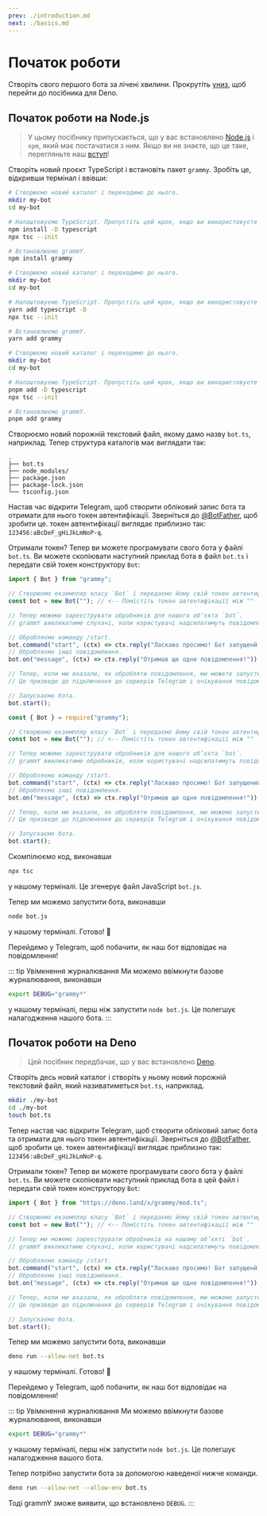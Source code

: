 ```yaml
---
prev: ./introduction.md
next: ./basics.md
---
```


# Початок роботи

Створіть свого першого бота за лічені хвилини. Прокрутіть [униз](#початок-роботи-на-deno), щоб перейти до посібника для Deno.

## Початок роботи на Node.js

> У цьому посібнику припускається, що у вас встановлено [Node.js](https://nodejs.org) і `npm`, який має постачатися з ним.
> Якщо ви не знаєте, що це таке, перегляньте наш [вступ](./introduction.md)!

Створіть новий проєкт TypeScript і встановіть пакет `grammy`.
Зробіть це, відкривши термінал і ввівши:

<CodeGroup>
 <CodeGroupItem title="NPM" active>

```sh
# Створюємо новий каталог і переходимо до нього.
mkdir my-bot
cd my-bot

# Налаштовуємо TypeScript. Пропустіть цей крок, якщо ви використовуєте JavaScript.
npm install -D typescript
npx tsc --init

# Встановлюємо grammY.
npm install grammy
```

</CodeGroupItem>
 <CodeGroupItem title="Yarn">

```sh
# Створюємо новий каталог і переходимо до нього.
mkdir my-bot
cd my-bot

# Налаштовуємо TypeScript. Пропустіть цей крок, якщо ви використовуєте JavaScript.
yarn add typescript -D
npx tsc --init

# Встановлюємо grammY.
yarn add grammy
```

</CodeGroupItem>
  <CodeGroupItem title="pnpm">

```sh
# Створюємо новий каталог і переходимо до нього.
mkdir my-bot
cd my-bot

# Налаштовуємо TypeScript. Пропустіть цей крок, якщо ви використовуєте JavaScript.
pnpm add -D typescript
npx tsc --init

# Встановлюємо grammY.
pnpm add grammy
```

</CodeGroupItem>
</CodeGroup>

Створюємо новий порожній текстовий файл, якому дамо назву `bot.ts`, наприклад.
Тепер структура каталогів має виглядати так:

```asciiart:no-line-numbers
.
├── bot.ts
├── node_modules/
├── package.json
├── package-lock.json
└── tsconfig.json
```

Настав час відкрити Telegram, щоб створити обліковий запис бота та отримати для нього токен автентифікації.
Зверніться до [@BotFather](https://t.me/BotFather), щоб зробити це.
токен автентифікації виглядає приблизно так: `123456:aBcDeF_gHiJkLmNoP-q`.

Отримали токен? Тепер ви можете програмувати свого бота у файлі `bot.ts`.
Ви можете скопіювати наступний приклад бота в файл `bot.ts` і передати свій токен конструктору `Bot`:

<CodeGroup>
 <CodeGroupItem title="TypeScript" active>

```ts
import { Bot } from "grammy";

// Створюємо екземпляр класу `Bot` і передаємо йому свій токен автентифікації.
const bot = new Bot(""); // <-- Помістіть токен автентифікації між ""

// Тепер можемо зареєструвати обробників для нашого обʼєкта `bot`.
// grammY викликатиме слухачі, коли користувачі надсилатимуть повідомлення нашому боту.

// Обробляємо команду /start.
bot.command("start", (ctx) => ctx.reply("Ласкаво просимо! Бот запущенй."));
// Обробляємо інші повідомлення.
bot.on("message", (ctx) => ctx.reply("Отримав ще одне повідомлення!"));

// Тепер, коли ми вказали, як обробляти повідомлення, ми можете запустити свого бота.
// Це призведе до підключення до серверів Telegram і очікування повідомлень.

// Запускаємо бота.
bot.start();
```

</CodeGroupItem>
 <CodeGroupItem title="JavaScript">

```js
const { Bot } = require("grammy");

// Створюємо екземпляр класу `Bot` і передаємо йому свій токен автентифікації.
const bot = new Bot(""); // <-- Помістіть токен автентифікації між ""

// Тепер можемо зареєструвати обробників для нашого обʼєкта `bot`.
// grammY викликатиме обробників, коли користувачі надсилатимуть повідомлення нашому боту.

// Обробляємо команду /start.
bot.command("start", (ctx) => ctx.reply("Ласкаво просимо! Бот запущений."));
// Обробляємо інші повідомлення.
bot.on("message", (ctx) => ctx.reply("Отримав ще одне повідомлення!"));

// Тепер, коли ми вказали, як обробляти повідомлення, ми можемо запустити свого бота.
// Це призведе до підключення до серверів Telegram і очікування повідомлень.

// Запускаємо бота.
bot.start();
```

</CodeGroupItem>
</CodeGroup>

Скомпілюємо код, виконавши

```sh
npx tsc
```

у нашому терміналі.
Це згенерує файл JavaScript `bot.js`.

Тепер ми можемо запустити бота, виконавши

```sh
node bot.js
```

у нашому терміналі.
Готово! :tada:

Перейдемо у Telegram, щоб побачити, як наш бот відповідає на повідомлення!

::: tip Увімкнення журналювання
Ми можемо ввімкнути базове журналювання, виконавши

```sh
export DEBUG="grammy*"
```

у нашому терміналі, перш ніж запустити `node bot.js`.
Це полегшує налагодження нашого бота.
:::

## Початок роботи на Deno

> Цей посібник передбачає, що у вас встановлено [Deno](https://deno.land).

Створіть десь новий каталог і створіть у ньому новий порожній текстовий файл, який називатиметься `bot.ts`, наприклад.

```sh
mkdir ./my-bot
cd ./my-bot
touch bot.ts
```

Тепер настав час відкрити Telegram, щоб створити обліковий запис бота та отримати для нього токен автентифікації.
Зверніться до [@BotFather](https://t.me/BotFather), щоб зробити це.
токен автентифікації виглядає приблизно так: `123456:aBcDeF_gHiJkLmNoP-q`.

Отримали токен? Тепер ви можете програмувати свого бота у файлі `bot.ts`.
Ви можете скопіювати наступний приклад бота в цей файл і передати свій токен конструктору `Bot`:

```ts
import { Bot } from "https://deno.land/x/grammy/mod.ts";

// Створюємо екземпляр класу `Bot` і передаємо йому свій токен автентифікації.
const bot = new Bot(""); // <-- Помістіть токен автентифікації між ""

// Тепер ми можемо зареєструвати обробників на нашому об’єкті `bot`.
// grammY викликатиме слухачі, коли користувачі надсилатимуть повідомлення нашому боту.

// Обробляємо команду /start.
bot.command("start", (ctx) => ctx.reply("Ласкаво просимо! Бот запущенй."));
// Обробляємо інші повідомлення.
bot.on("message", (ctx) => ctx.reply("Отримав ще одне повідомлення!"));

// Тепер, коли ми вказали, як обробляти повідомлення, ми можемо запустити свого бота.
// Це призведе до підключення до серверів Telegram і очікування повідомлень.

// Запускаємо бота.
bot.start();
```

Тепер ми можемо запустити бота, виконавши

```sh
deno run --allow-net bot.ts
```

у нашому терміналі.
Готово! :tada:

Перейдемо у Telegram, щоб побачити, як наш бот відповідає на повідомлення!

::: tip Увімкнення журналювання
Ми можемо ввімкнути базове журналювання, виконавши

```sh
export DEBUG="grammy*"
```

у нашому терміналі, перш ніж запустити `node bot.js`.
Це полегшує налагодження вашого бота.

Тепер потрібно запустити бота за допомогою наведеної нижче команди.

```sh
deno run --allow-net --allow-env bot.ts
```

Тоді grammY зможе виявити, що встановлено `DEBUG`.
:::
